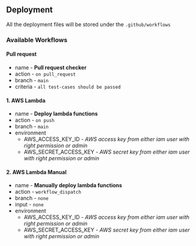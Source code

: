 ## Deployment

All the deployment files will be stored under the `.github/workflows`

### Available Workflows

#### Pull request
- name - **Pull request checker**
- action - `on pull_request`
- branch - `main`
- criteria - `all test-cases should be passed`

#### 1. AWS Lambda

- name - **Deploy lambda functions**
- action - `on push`
- branch - `main`
- environment
  - AWS_ACCESS_KEY_ID - *AWS access key from either iam user with right permission or admin*
  - AWS_SECRET_ACCESS_KEY - *AWS secret key from either iam user with right permission or admin*
#### 2. AWS Lambda Manual

- name - **Manually deploy lambda functions**
- action - `workflow_dispatch`
- branch - `none`
- input - `none`
- environment
  - AWS_ACCESS_KEY_ID - *AWS access key from either iam user with right permission or admin*
  - AWS_SECRET_ACCESS_KEY - *AWS secret key from either iam user with right permission or admin*
